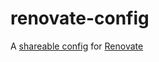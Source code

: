 # renovate-config
A [shareable config](https://docs.renovatebot.com/config-presets/) for [Renovate](https://docs.renovatebot.com/)
